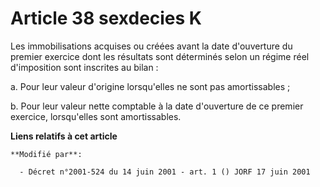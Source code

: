 # Article 38 sexdecies K

Les immobilisations acquises ou créées avant la date d'ouverture du premier exercice dont les résultats sont déterminés selon
un régime réel d'imposition sont inscrites au bilan :

a. Pour leur valeur d'origine lorsqu'elles ne sont pas amortissables ;

b. Pour leur valeur nette comptable à la date d'ouverture de ce premier exercice, lorsqu'elles sont amortissables.

**Liens relatifs à cet article**

	**Modifié par**:

	  - Décret n°2001-524 du 14 juin 2001 - art. 1 () JORF 17 juin 2001
